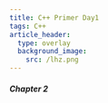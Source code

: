 ```yaml
---
title: C++ Primer Day1
tags: C++
article_header:
  type: overlay
  background_image:
    src: /lhz.png
---
```




##### Chapter 2 



